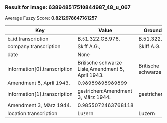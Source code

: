 ### Result for image: 638948517510844987_48_u_067
Average Fuzzy Score: **0.8212978647761257**
<small>

| Key | Value | Ground Truth | Score |
| --- | --- | --- | --- |
| b_id.transcription | B.51.322.GB.976. | B.51.322.GB.976. | 1.0 |
| company.transcription | Skiff A.G., | Skiff A.G. | 0.9523809523809522 |
| date | None |  | 0.0 |
| information[0].transcription | Britische schwarze Liste,Amendment 5, April 1943. | Britische schwarze Liste,
Amendment 5, April 1943. | 0.98989898989899 |
| information[1].transcription | gestrichen:Amendment 3, März 1944. | gestrichen:
Amendment 3, März 1944. | 0.9855072463768118 |
| location.transcription | Luzern | Luzern | 1.0 |

</small>
